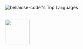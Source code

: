 ![bellarose-coder's Top Languages](https://github-readme-stats.vercel.app/api/top-langs/?username=bellarose-coder&theme=radical&show_icons=true&hide_border=false&layout=compact)

<div style="display: inline_block"><br>
<img height="80em" src="[https://static-00.iconduck.com/assets.00/julia-icon-1024x1024-bnu0ysk8.pn](https://upload.wikimedia.org/wikipedia/commons/thumb/1/1f/Julia_Programming_Language_Logo.svg/512px-Julia_Programming_Language_Logo.svg.png?20200223180902)g">
</div>
